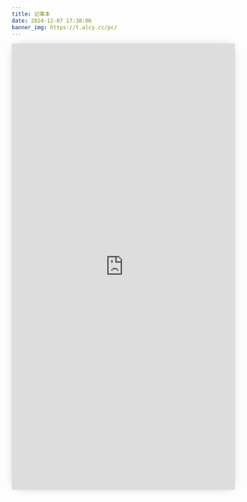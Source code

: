 ```yaml
---
title: 记事本
date: 2024-12-07 17:38:06
banner_img: https://t.alcy.cc/pc/
---
```


<iframe src="https://20010501.xyz/jsb/" height="1000px" width="500px" scrolling="auto" frameborder="0" style="box-shadow: 0px 0px 20px -10px #888;">
</iframe>
